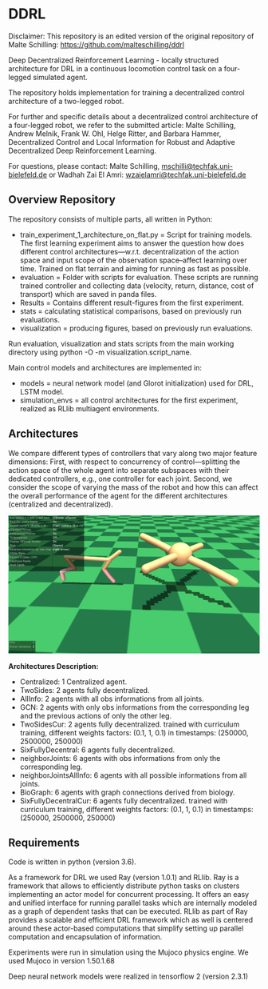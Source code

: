 # DDRL

Disclaimer: This repository is an edited version of the original repository of Malte Schilling: https://github.com/malteschilling/ddrl

Deep Decentralized Reinforcement Learning - locally structured architecture for DRL in a continuous locomotion control task on a four-legged simulated agent.

The repository holds implementation for training a decentralized control architecture of a two-legged robot.

For further and specific details about a decentralized control architecture of a four-legged robot, we refer to the submitted article: Malte Schilling, Andrew Melnik, Frank W. Ohl, Helge Ritter, and Barbara Hammer, Decentralized Control and Local Information for Robust and Adaptive Decentralized Deep Reinforcement Learning.

For questions, please contact: Malte Schilling, mschilli@techfak.uni-bielefeld.de or Wadhah Zai El Amri: wzaielamri@techfak.uni-bielefeld.de

## Overview Repository

The repository consists of multiple parts, all written in Python:

- train_experiment_1_architecture_on_flat.py = Script for training models. The first learning experiment aims to answer the question how does different control architectures—w.r.t. decentralization of the action space and input scope of the observation space–affect learning over time. Trained on flat terrain and aiming for running as fast as possible.
- evaluation = Folder with scripts for evaluation. These scripts are running trained controller and collecting data (velocity, return, distance, cost of transport) which are saved in panda files.
- Results = Contains different result-figures from the first experiment.
- stats = calculating statistical comparisons, based on previously run evaluations.
- visualization = producing figures, based on previously run evaluations.

Run evaluation, visualization and stats scripts from the main working directory using python -O -m visualization.script_name.

Main control models and architectures are implemented in:

- models = neural network model (and Glorot initialization) used for DRL, LSTM model.
- simulation_envs = all control architectures for the first experiment, realized as RLlib multiagent environments.

## Architectures

We compare different types of controllers that vary along two major feature dimensions: First, with respect to concurrency of control—splitting the action space of the whole agent into separate subspaces with their dedicated controllers, e.g., one controller for each joint. Second, we consider the scope of varying the mass of the robot and how this can affect the overall performance of the agent for the different architectures (centralized and decentralized).

![Overview of the size of the HalfCheetah agent compared to the Ant agent](ant_halfCheetah.png)

**Architectures Description:**

- Centralized: 1 Centralized agent.
- TwoSides: 2 agents fully decentralized.
- AllInfo: 2 agents with all obs informations from all joints.
- GCN: 2 agents with only obs informations from the corresponding leg and the previous actions of only the other leg.
- TwoSidesCur: 2 agents fully decentralized. trained with curriculum training, different weights factors: (0.1, 1, 0.1) in timestamps: (250000, 2500000, 250000)
- SixFullyDecentral: 6 agents fully decentralized.
- neighborJoints: 6 agents with obs informations from only the corresponding leg.
- neighborJointsAllInfo: 6 agents with all possible informations from all joints.
- BioGraph: 6 agents with graph connections derived from biology.
- SixFullyDecentralCur: 6 agents fully decentralized. trained with curriculum training, different weights factors: (0.1, 1, 0.1) in timestamps: (250000, 2500000, 250000)

## Requirements

Code is written in python (version 3.6).

As a framework for DRL we used Ray (version 1.0.1) and RLlib. Ray is a framework that allows to efficiently distribute python tasks on clusters implementing an actor model for concurrent processing. It offers an easy and unified interface for running parallel tasks which are internally modeled as a graph of dependent tasks that can be executed. RLlib as part of Ray provides a scalable and efficient DRL framework which as well is centered around these actor-based computations that simplify setting up parallel computation and encapsulation of information.

Experiments were run in simulation using the Mujoco physics engine. We used Mujoco in version 1.50.1.68

Deep neural network models were realized in tensorflow 2 (version 2.3.1)
